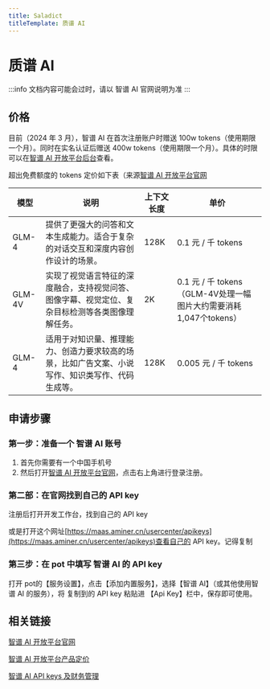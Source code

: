 ```yaml
---
title: Saladict
titleTemplate: 质谱 AI
---
```


# 质谱 AI

:::info
文档内容可能会过时，请以 智谱 AI 官网说明为准
:::

## 价格

目前（2024 年 3 月），智谱 AI 在首次注册账户时赠送 100w tokens（使用期限一个月）。同时在实名认证后赠送 400w tokens（使用期限一个月）。具体的时限可以在[智谱 AI 开放平台后台](https://maas.aminer.cn/usercenter/apikeys)查看。

超出免费额度的 tokens 定价如下表（来源[智谱 AI 开放平台官网](https://maas.aminer.cn/pricing)

|模型|说明|上下文长度|单价|
|-|-|-|-|
|GLM-4|提供了更强大的问答和文本生成能力。适合于复杂的对话交互和深度内容创作设计的场景。|128K|0.1 元 / 千 tokens|
|GLM-4V|实现了视觉语言特征的深度融合，支持视觉问答、图像字幕、视觉定位、复杂目标检测等各类图像理解任务。|2K|0.1 元 / 千 tokens（GLM-4V处理一幅图片大约需要消耗1,047个tokens）|
|GLM-4|适用于对知识量、推理能力、创造力要求较高的场景，比如广告文案、小说写作、知识类写作、代码生成等。|128K|0.005 元 / 千 tokens|

## 申请步骤

### 第一步：准备一个 智谱 AI 账号

1. 首先你需要有一个中国手机号
2. 然后打开[智谱 AI 开放平台官网](https://maas.aminer.cn/)，点击右上角进行登录注册。

### 第二部：在官网找到自己的 API key

注册后打开开发工作台，找到自己的 API key

或是打开这个网址[https://maas.aminer.cn/usercenter/apikeys](https://maas.aminer.cn/usercenter/apikeys)查看自己的 API key。记得复制

### 第三步：在 pot 中填写 智谱 AI 的 API key

打开 pot的【服务设置】，点击【添加内置服务】，选择【智谱 AI】（或其他使用智谱 AI 的服务），将 复制到的 API key 粘贴进 【Api Key】栏中，保存即可使用。

## 相关链接

[智谱 AI 开放平台官网](https://maas.aminer.cn/)

[智谱 AI 开放平台产品定价](https://maas.aminer.cn/pricing)

[智谱 AI API keys 及财务管理](https://maas.aminer.cn/usercenter/apikeys)
